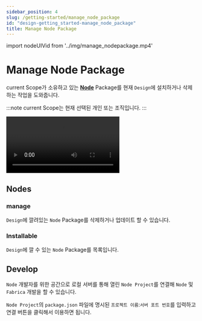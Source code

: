 ```yaml
---
sidebar_position: 4
slug: /getting-started/manage_node_package
id: "design-getting_started-manage_node_package"
title: Manage Node Package
---
```


import nodeUIVid from '../img/manage_nodepackage.mp4'


# Manage Node Package

current Scope가 소유하고 있는 **[Node](../../nodes)** Package를 현재 `Design`에 설치하거나 삭제하는 작업을 도와줍니다. 

:::note
current Scope는 현재 선택된 개인 또는 조직입니다.
:::

<video controls>
  <source src={nodeUIVid}/>
</video>

## Nodes

### manage

`Design`에 깔려있는 `Node` Package를 삭제하거나 업데이트 할 수 있습니다.

### Installable

`Design`에 깔 수 있는 `Node` Package를 목록입니다.

## Develop

`Node` 개발자를 위한 공간으로 로컬 서버를 통해 열린 `Node Project`를 연결해 `Node` 및 `Fabrica` 개발을 할 수 있습니다.

`Node Project`의 `package.json` 파일에 명시된 `프로젝트 이름`:`서버 포트 번호`를 입력하고 연결 버튼을 클릭해서 이용하면 됩니다.
